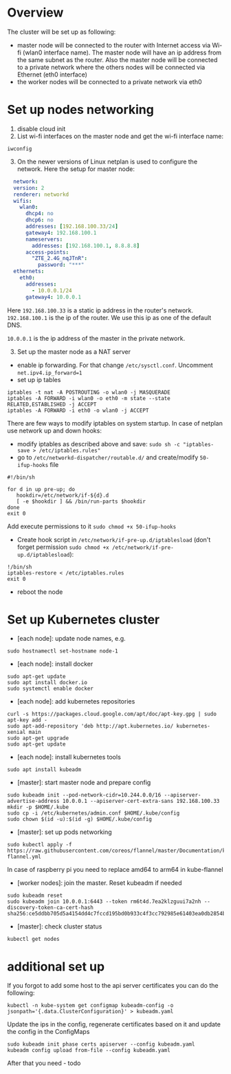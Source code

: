 # Overview
The cluster will be set up as following:
* master node will be connected to the router with Internet access via Wi-fi (wlan0 interface name).
The master node will have an ip address from the same subnet as the router.
Also the master node will be connected to a private network where the others nodes will be connected via Ethernet (eth0 interface) 
* the worker nodes will be connected to a private network via eth0

# Set up nodes networking
1. disable cloud init
2. List wi-fi interfaces on the master node and get the wi-fi interface name:
```
iwconfig
```
3. On the newer versions of Linux netplan is used to configure the network.
Here the setup for master node:
```yaml
  network:
  version: 2
  renderer: networkd
  wifis:
    wlan0:
      dhcp4: no
      dhcp6: no
      addresses: [192.168.100.33/24]
      gateway4: 192.168.100.1
      nameservers:
        addresses: [192.168.100.1, 8.8.8.8]
      access-points:
        "ZTE_2.4G_nqJTnR":
          password: "***"
  ethernets:
    eth0:
      addresses:
        - 10.0.0.1/24
      gateway4: 10.0.0.1
```
Here ``192.168.100.33`` is a static ip address in the router's network. 
``192.168.100.1`` is the ip of the router. We use this ip as one of the default DNS.

``10.0.0.1`` is the ip address of the master in the private network.

3. Set up the master node as a NAT server
- enable ip forwarding. For that change ``/etc/sysctl.conf``. Uncomment  ``net.ipv4.ip_forward=1``
- set up ip tables
```
iptables -t nat -A POSTROUTING -o wlan0 -j MASQUERADE
iptables -A FORWARD -i wlan0 -o eth0 -m state --state RELATED,ESTABLISHED -j ACCEPT
iptables -A FORWARD -i eth0 -o wlan0 -j ACCEPT
```
There are few ways to modify iptables on system startup. In case of netplan use network up and down hooks:
 - modify iptables as described above and save:
 ``sudo sh -c "iptables-save > /etc/iptables.rules"``
 - go to ``/etc/networkd-dispatcher/routable.d/`` and create/modify ``50-ifup-hooks`` file
 ```
#!/bin/sh

for d in up pre-up; do
    hookdir=/etc/network/if-${d}.d
    [ -e $hookdir ] && /bin/run-parts $hookdir
done
exit 0
```
Add execute permissions to it ``sudo chmod +x 50-ifup-hooks``
- Create hook script in ``/etc/network/if-pre-up.d/iptablesload`` (don't forget permission ``sudo chmod +x /etc/network/if-pre-up.d/iptablesload``):
```
!/bin/sh
iptables-restore < /etc/iptables.rules
exit 0
```
- reboot the node

# Set up Kubernetes cluster
- [each node]: update node names, e.g.
```commandline
sudo hostnamectl set-hostname node-1
```
- [each node]: install docker
```commandline
sudo apt-get update
sudo apt install docker.io
sudo systemctl enable docker
```
- [each node]: add kubernetes repositories
```commandline
curl -s https://packages.cloud.google.com/apt/doc/apt-key.gpg | sudo apt-key add -
sudo apt-add-repository 'deb http://apt.kubernetes.io/ kubernetes-xenial main
sudo apt-get upgrade
sudo apt-get update
```
- [each node]: install kubernetes tools
```commandline
sudo apt install kubeadm
```
- [master]: start master node and prepare config
```commandline
sudo kubeadm init --pod-network-cidr=10.244.0.0/16 --apiserver-advertise-address 10.0.0.1 --apiserver-cert-extra-sans 192.168.100.33
mkdir -p $HOME/.kube
sudo cp -i /etc/kubernetes/admin.conf $HOME/.kube/config
sudo chown $(id -u):$(id -g) $HOME/.kube/config
```
- [master]: set up pods networking
```commandline
sudo kubectl apply -f https://raw.githubusercontent.com/coreos/flannel/master/Documentation/kube-flannel.yml
```
In case of raspberry pi you need to replace amd64 to arm64 in kube-flannel
- [worker nodes]: join the master. Reset kubeadm if needed
```commandline
sudo kubeadm reset
sudo kubeadm join 10.0.0.1:6443 --token rm6t4d.7ea2klzguui7a2nh --discovery-token-ca-cert-hash sha256:ce5ddbb705d5a4154dd4c7fccd195bd0b933c4f3cc792985e61403ea0db2854b
```
- [master]: check cluster status
```commandline
kubectl get nodes
```
# additional set up
If you forgot to add some host to the api server certificates you can do the following:
```
kubectl -n kube-system get configmap kubeadm-config -o jsonpath='{.data.ClusterConfiguration}' > kubeadm.yaml
```
Update the ips in the config, regenerate certificates based on it and update the config in the ConfigMaps
```commandline
sudo kubeadm init phase certs apiserver --config kubeadm.yaml
kubeadm config upload from-file --config kubeadm.yaml
```
After that you need - todo
